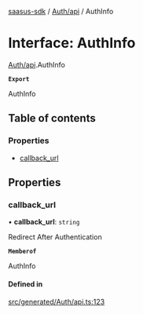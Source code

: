 [saasus-sdk](../README.md) / [Auth/api](../modules/Auth_api.md) / AuthInfo

# Interface: AuthInfo

[Auth/api](../modules/Auth_api.md).AuthInfo

**`Export`**

AuthInfo

## Table of contents

### Properties

- [callback\_url](Auth_api.AuthInfo.md#callback_url)

## Properties

### callback\_url

• **callback\_url**: `string`

Redirect After Authentication

**`Memberof`**

AuthInfo

#### Defined in

[src/generated/Auth/api.ts:123](https://github.com/saasus-platform/saasus-sdk-javascript/blob/c6c266c/src/generated/Auth/api.ts#L123)
